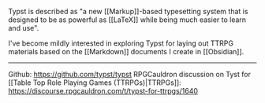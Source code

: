 Typst is described as "a new [[Markup]]-based typesetting system that is designed to be as powerful as [[LaTeX]] while being much easier to learn and use".

I've become mildly interested in exploring Typst for laying out TTRPG materials based on the [[Markdown]] documents I create in [[Obsidian]]. 

---

Github: https://github.com/typst/typst
RPGCauldron discussion on Tyst for [[Table Top Role Playing Games (TTRPGs)|TTRPGs]]: https://discourse.rpgcauldron.com/t/typst-for-ttrpgs/1640
